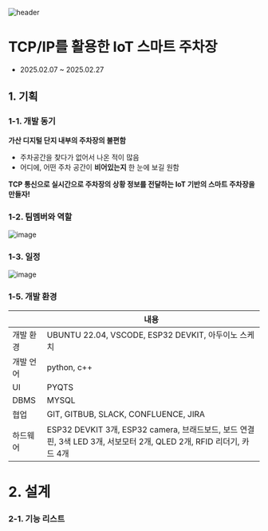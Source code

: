 ![header](https://capsule-render.vercel.app/api?type=wave&color=auto&height=300&section=header&text=Parking%20Smoothly&fontSize=90)

# **TCP/IP를 활용한 IoT 스마트 주차장**

* 2025.02.07 ~ 2025.02.27
  
## 1. 기획 


### 1-1. 개발 동기


**가산 디지털 단지 내부의 주차장의 불편함** 


* 주차공간을 찾다가 없어서 나온 적이 많음 
* 어디에, 어떤 주차 공간이 **비어있는지** 한 눈에 보길 원함

  
**TCP 통신으로 실시간으로 주차장의 상황 정보를 전달하는 IoT 기반의 스마트 주차장을 만들자!**




### 1-2. 팀멤버와 역할

![image](https://github.com/user-attachments/assets/289575f6-7eaf-4909-822b-16e1e0589e3c)


### 1-3. 일정 


![image](https://github.com/user-attachments/assets/47b83d1c-7337-419b-b8a9-b510adaea2a9)


### 1-5.  개발 환경  

||내용|
|------|---|
|개발 환경|UBUNTU 22.04, VSCODE, ESP32 DEVKIT, 아두이노 스케치|
|개발 언어|python, c++|
|UI|PYQTS|
|DBMS|MYSQL|
|협업|GIT, GITBUB, SLACK, CONFLUENCE, JIRA|
|하드웨어|ESP32 DEVKIT 3개, ESP32 camera, 브래드보드, 보드 연결 핀, 3색 LED 3개, 서보모터 2개, QLED 2개, RFID 리더기, 카드 4개|


# 2. 설계 

### 2-1. 기능 리스트 




